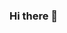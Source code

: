 ### Hi there 👋

<!--
**6D-pixel/6D-pixel** is a ✨ _special_ ✨ repository because its `README.md` (this file) appears on your GitHub profile.

Here are some ideas to get you started:

- 🔭 I’m currently working on opensouce contrubution
- 🌱 I’m currently learning about blockchain 
- 👯 I’m looking to collaborate on bockchain related projects and W3.js
- 🤔 I’m looking for help with 
- ⚡ Fun fact: More people have mobile phones than toilets
         
-->
